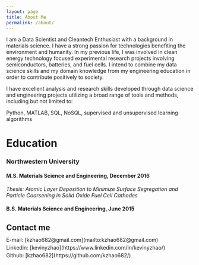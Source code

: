 ```yaml
---
layout: page
title: About Me
permalink: /about/
---
```


I am a Data Scientist and Cleantech Enthusiast with a background in materials science. I have a strong passion for technologies benefiting the environment and humanity. In my previous life, I was involved in clean energy technology focused experimental research projects involving semiconductors, batteries, and fuel cells. I intend to combine my data science skills and my domain knowledge from my engineering education in order to contribute positively to society.

I have excellent analysis and research skills developed through data science and engineering projects utilizing a broad range of tools and methods, including but not limited to:

Python, MATLAB, SQL, NoSQL, supervised and unsupervised learning algorithms

# Education

### Northwestern University

#### M.S. Materials Science and Engineering, December 2016

*Thesis: Atomic Layer Deposition to Minimize Surface Segregation and Particle Coarsening in Solid Oxide Fuel Cell Cathodes*

#### B.S. Materials Science and Engineering, June 2015

## Contact me

<p style="line-height: 0.5;">
	E-mail: [kzhao682@gmail.com](mailto:kzhao682@gmail.com)
</p>
<p style="line-height: 0.5;">
	Linkedin: [kevinyzhao](https://www.linkedin.com/in/kevinyzhao/)
</p>
<p style="line-height: 0.5;">
	Github: [kzhao682](https://github.com/kzhao682/)
</p>